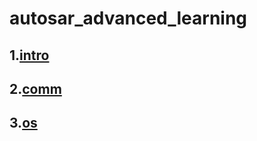 # autosar_advanced_learning

## 1.[intro](./intro)

## 2.[comm](./communication/README.md)

## 3.[os](./os/README.md)

